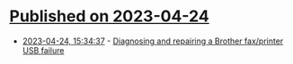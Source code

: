 # [Published on 2023-04-24](index.md)

* [2023-04-24, 15:34:37](https://lobste.rs/s/pxgucj/diagnosing_repairing_brother_fax) - [Diagnosing and repairing a Brother fax/printer USB failure](https://www.downtowndougbrown.com/2023/04/diagnosing-and-repairing-a-brother-fax-printer-usb-failure/)

